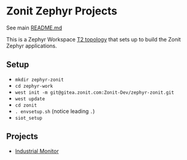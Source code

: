 # Zonit Zephyr Projects

See main [README.md](/README.md)

This is a Zephyr Workspace
[T2 topology](https://docs.zephyrproject.org/latest/develop/west/workspaces.html#t2-star-topology-application-is-the-manifest-repository)
that sets up to build the Zonit Zephyr applications.

## Setup

- `mkdir zephyr-zonit`
- `cd zephyr-work`
- `west init -m git@gitea.zonit.com:Zonit-Dev/zephyr-zonit.git`
- `west update`
- `cd zonit`
- `. envsetup.sh` (notice leading `.`)
- `siot_setup`

## Projects

- [Industrial Monitor](apps/industrial/README.md)
